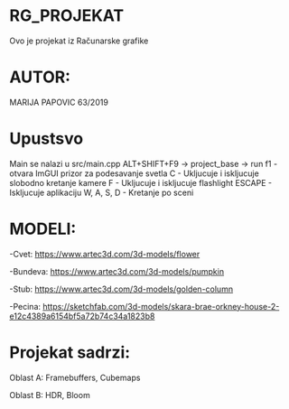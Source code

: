 
# RG_PROJEKAT
Ovo je projekat iz Računarske grafike

# AUTOR: 
MARIJA PAPOVIC 63/2019

# Upustsvo 

Main se nalazi u src/main.cpp
ALT+SHIFT+F9 -> project_base -> run
f1 - otvara ImGUI prizor za podesavanje svetla
C - Ukljucuje i iskljucuje slobodno kretanje kamere
F - Ukljucuje i iskljucuje flashlight
ESCAPE - Iskljucuje aplikaciju
W, A, S, D - Kretanje po sceni

# MODELI:

-Cvet:
https://www.artec3d.com/3d-models/flower

-Bundeva:
https://www.artec3d.com/3d-models/pumpkin

-Stub:
https://www.artec3d.com/3d-models/golden-column

-Pecina:
https://sketchfab.com/3d-models/skara-brae-orkney-house-2-e12c4389a6154bf5a72b74c34a1823b8

# Projekat sadrzi:

Oblast A: Framebuffers, Cubemaps

Oblast B: HDR, Bloom



